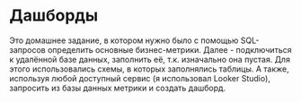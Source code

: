 # Дашборды
Это домашнее задание, в котором нужно было с помощью SQL-запросов определить основные бизнес-метрики.
Далее - подключиться к удалённой базе данных, заполнить её, т.к. изначально она пустая.
Для этого использовались схемы, в которых заполнялись таблицы.
А также, используя любой доступный сервис (я использовал Looker Studio), 
запросить из базы данных метрики и создать дашборд.
